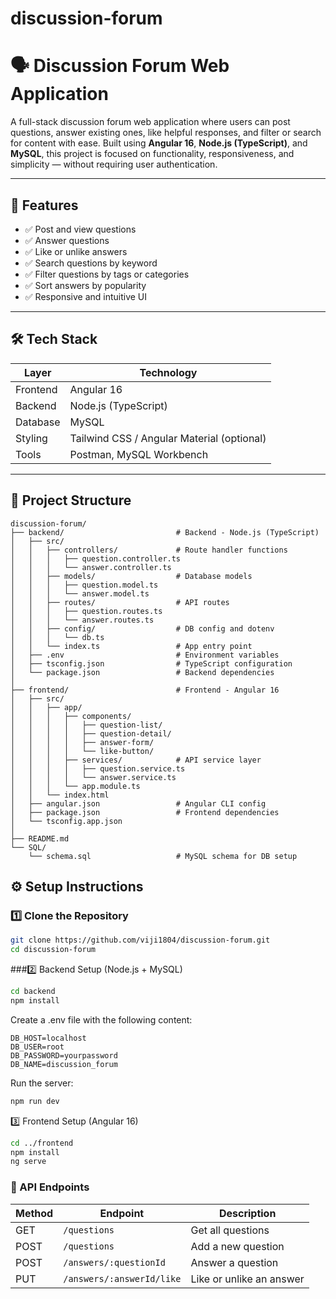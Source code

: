 # discussion-forum
# 🗣️ Discussion Forum Web Application

A full-stack discussion forum web application where users can post questions, answer existing ones, like helpful responses, and filter or search for content with ease. Built using **Angular 16**, **Node.js (TypeScript)**, and **MySQL**, this project is focused on functionality, responsiveness, and simplicity — without requiring user authentication.

---

## 🚀 Features

- ✅ Post and view questions
- ✅ Answer questions
- ✅ Like or unlike answers
- ✅ Search questions by keyword
- ✅ Filter questions by tags or categories
- ✅ Sort answers by popularity
- ✅ Responsive and intuitive UI

---

## 🛠️ Tech Stack

| Layer      | Technology              |
|------------|--------------------------|
| Frontend   | Angular 16               |
| Backend    | Node.js (TypeScript)     |
| Database   | MySQL                    |
| Styling    | Tailwind CSS / Angular Material (optional) |
| Tools      | Postman, MySQL Workbench |

---

## 📁 Project Structure
```pgsql
discussion-forum/
├── backend/                         # Backend - Node.js (TypeScript)
│   ├── src/
│   │   ├── controllers/             # Route handler functions
│   │   │   ├── question.controller.ts
│   │   │   └── answer.controller.ts
│   │   ├── models/                  # Database models
│   │   │   ├── question.model.ts
│   │   │   └── answer.model.ts
│   │   ├── routes/                  # API routes
│   │   │   ├── question.routes.ts
│   │   │   └── answer.routes.ts
│   │   ├── config/                  # DB config and dotenv
│   │   │   └── db.ts
│   │   └── index.ts                 # App entry point
│   ├── .env                         # Environment variables
│   ├── tsconfig.json                # TypeScript configuration
│   └── package.json                 # Backend dependencies
│
├── frontend/                        # Frontend - Angular 16
│   ├── src/
│   │   ├── app/
│   │   │   ├── components/
│   │   │   │   ├── question-list/
│   │   │   │   ├── question-detail/
│   │   │   │   ├── answer-form/
│   │   │   │   └── like-button/
│   │   │   ├── services/            # API service layer
│   │   │   │   ├── question.service.ts
│   │   │   │   └── answer.service.ts
│   │   │   └── app.module.ts
│   │   └── index.html
│   ├── angular.json                 # Angular CLI config
│   ├── package.json                 # Frontend dependencies
│   └── tsconfig.app.json
│
├── README.md
└── SQL/
    └── schema.sql                   # MySQL schema for DB setup
```
## ⚙️ Setup Instructions

### 1️⃣ Clone the Repository

```bash
git clone https://github.com/viji1804/discussion-forum.git
cd discussion-forum
```
###2️⃣ Backend Setup (Node.js + MySQL)
```bash
cd backend
npm install
```
Create a .env file with the following content:
```env
DB_HOST=localhost
DB_USER=root
DB_PASSWORD=yourpassword
DB_NAME=discussion_forum
```

Run the server:
```bash
npm run dev
```
3️⃣ Frontend Setup (Angular 16)
```bash
cd ../frontend
npm install
ng serve
```

### 📌 API Endpoints

| Method | Endpoint                      | Description              |
|--------|-------------------------------|--------------------------|
| GET    | `/questions`                  | Get all questions        |
| POST   | `/questions`                  | Add a new question       |
| POST   | `/answers/:questionId`        | Answer a question        |
| PUT    | `/answers/:answerId/like`     | Like or unlike an answer |



